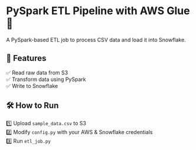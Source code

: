 # PySpark ETL Pipeline with AWS Glue 🚀  
A PySpark-based ETL job to process CSV data and load it into Snowflake.  

## 📌 Features  
✅ Read raw data from S3  
✅ Transform data using PySpark  
✅ Write to Snowflake  

## 🛠️ How to Run  
1️⃣ Upload `sample_data.csv` to S3  
2️⃣ Modify `config.py` with your AWS & Snowflake credentials  
3️⃣ Run `etl_job.py`  

